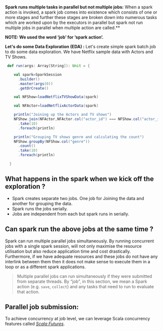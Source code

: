 

**Spark runs multiple tasks in parallel but not multiple jobs:**
When a spark action is invoked, a spark job comes into existence which consists of one or more stages and further these stages are broken down into numerous tasks which are worked upon by the executors in parallel but spark not run multiple jobs in parallel when multiple action are called.**

**NOTE: We used the word ‘job’ for ‘spark action’.**

**Let's do some Data Exploration (EDA) :** Let's create simple spark batch job to do some data exploration. We have Netflix sample data with Actors and TV Shows.
```scala
 def run(args: Array[String]): Unit = {

    val spark=SparkSession
      .builder()
      .master(args(0))
      .getOrCreate()

    val NFShow=loadNetflixTVShowData(spark)

    val NFActor=loadNetflixActorData(spark)

    println("Joining up the Actors and TV shows")
    NFShow.join(NFActor,NFActor.col("actor_id") === NFShow.col("actor_id"),"inner")
      .take(10)
      .foreach(println)

    println("Grouping TV shows genre and calculating the count")
    NFShow.groupBy(NFShow.col("genre"))
      .count()
      .take(10)
      .foreach(println)

  }
``` 

## What happens in the spark when we kick off the exploration ?

 - Spark creates separate two jobs. One job for Joining the data and another for grouping the data. 
 - Spark runs the jobs serially.
 - Jobs are independent from each but spark runs in serially.

## Can spark run the above jobs at the same time ?
Spark can run multiple parallel jobs simultaneously. By running concurrent jobs with a single spark session, will not only maximise the resource utilisation but also reduce application time and cost drastically. Furthermore, if we have adequate resources and these jobs do not have any interlink between them then it does not make sense to execute them in a loop or as a different spark applications.
> Multiple parallel jobs can run simultaneously if they were submitted from
> separate threads. By “job”, in this section, we mean a Spark action
> (e.g. `save`, `collect`) and any tasks that need to run to evaluate
> that action.

## Parallel job submission:

To achieve concurrency at job level, we can leverage Scala concurrency features called [_Scala Futures_](https://docs.scala-lang.org/overviews/core/futures.html).
<!--stackedit_data:
eyJoaXN0b3J5IjpbLTg0OTA2NTE3NSwyMDE2OTExMTcwLDE2MT
AxODc3NTUsLTYxODU3NjczNSwtMTgwNTYwOTA0NywtNzQ3MzA0
NDA1LC0xOTY1MjA2NjMsLTIwODg3NDY2MTIsLTEwMzM1NzcxNz
AsOTUzNzcxOTU4LDM1MDY3OTMzMSw1ODc2MTY1NywzNjI5MTU3
NzEsMTQ4ODM0NTgyMCwtNDkzMzIzNjI1LC0xMjc4NDY2NzcsLT
k5OTAzMDMyMiwtMTcwNjczMTk5Miw5MDc4OTc3MjIsLTEzNDM1
ODAwNzZdfQ==
-->